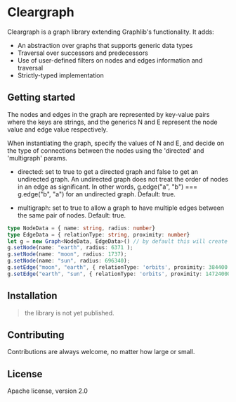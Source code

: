 # Cleargraph

Cleargraph is a graph library extending Graphlib's functionality. It adds:
 * An abstraction over graphs that supports generic data types
 * Traversal over successors and predecessors
 * Use of user-defined filters on nodes and edges information and traversal
 * Strictly-typed implementation

## Getting started

The nodes and edges in the graph are represented by key-value pairs where the keys are strings, 
and the generics N and E represent the node value and edge value respectively.

When instantiating the graph, specify the values of N and E, and decide on the type of connections between the nodes using the 'directed' and 'multigraph' params.

* directed: set to true to get a directed graph and false to get an undirected graph. An undirected graph does not treat the order of nodes in an edge as significant. In other words, g.edge("a", "b") === g.edge("b", "a") for an undirected graph. Default: true.

* multigraph: set to true to allow a graph to have multiple edges between the same pair of nodes. Default: true.

```typescript
type NodeData = { name: string, radius: number}
type EdgeData = { relationType: string, proximity: number}
let g = new Graph<NodeData, EdgeData>() // by default this will create a directed graph that allows multi-edges
g.setNode(name: "earth", radius: 6371 );
g.setNode(name: "moon", radius: 1737);
g.setNode(name: "sun", radius: 696340);
g.setEdge("moon", "earth", { relationType: 'orbits', proximity: 384400 });
g.setEdge("earth", "sun", { relationType: 'orbits', proximity: 147240000 });
```

## Installation

> the library is not yet published.

## Contributing

Contributions are always welcome, no matter how large or small.

## License

Apache license, version 2.0
